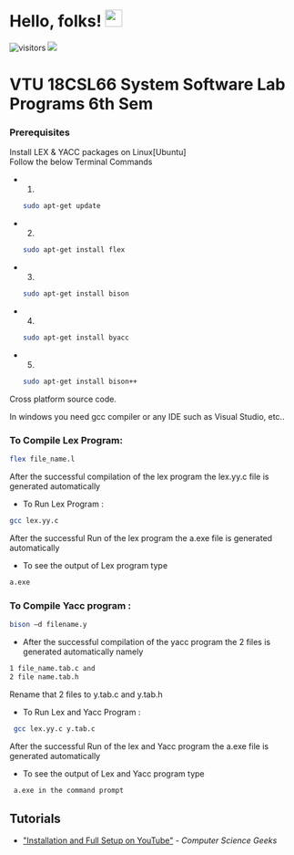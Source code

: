 
# Hello, folks! <img src="https://raw.githubusercontent.com/MartinHeinz/MartinHeinz/master/wave.gif" width="30px">
![visitors](https://visitor-badge.glitch.me/badge?page_id=AshishVajpayee)
<a href="https://twitter.com/AshishVajpayee6" ><img src="https://img.shields.io/twitter/follow/AshishVajpayee6.svg?style=social" /> </a>
# VTU 18CSL66 System Software Lab Programs 6th Sem

### Prerequisites

Install LEX & YACC packages on Linux[Ubuntu] <br>
Follow the below Terminal Commands 
* 1.
  ```sh
  sudo apt-get update
  ```
  
* 2.
  ```sh
  sudo apt-get install flex
  ```
  
* 3.
  ```sh
  sudo apt-get install bison
  ```
  
* 4.
  ```sh
  sudo apt-get install byacc
  ``` 
 
* 5.
  ```sh
  sudo apt-get install bison++
  ```

Cross platform source code.<br>

In windows you need gcc compiler or any IDE such as Visual Studio, etc..<br>

### To Compile Lex Program:
```sh
flex file_name.l
```
After the successful compilation of the lex program the lex.yy.c file is generated automatically<br>
* To Run Lex Program :
```sh
gcc lex.yy.c
```
After the successful Run of the lex program the a.exe file is generated automatically <br>
* To see the output of Lex program type
```sh
a.exe 
```

### To Compile Yacc program :
 ```sh
 bison –d filename.y
 ```
* After the successful compilation of the yacc program the 2 files is generated automatically namely
 ```sh
1 file_name.tab.c and
2 file name.tab.h
```
Rename that 2 files to y.tab.c and y.tab.h
* To Run Lex and Yacc Program :
 ```sh
  gcc lex.yy.c y.tab.c
  ```
After the successful Run of the lex and Yacc program the a.exe file is generated automatically

* To see the output of Lex and Yacc program type
 ```sh
  a.exe in the command prompt
  ```

## Tutorials
- ["Installation and Full Setup on YouTube"](https://www.youtube.com/channel/UCHwlUzuPlNstefBn8WnD6gw) - *Computer Science Geeks* <br>
